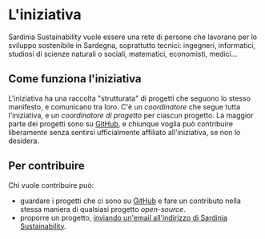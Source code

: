 L'iniziativa
============

Sardinia Sustainability vuole essere una rete di persone che lavorano per lo
sviluppo sostenibile in Sardegna, soprattutto tecnici: ingegneri, informatici,
studiosi di scienze naturali o sociali, matematici, economisti, medici...

Come funziona l'iniziativa
--------------------------

L'iniziativa ha una raccolta "strutturata" di progetti che seguono lo stesso
manifesto, e comunicano tra loro. C'è un *coordinatore* che segue tutta
l'iniziativa, e un *coordinatore di progetto* per ciascun progetto. La maggior
parte dei progetti sono su [GitHub](https://github.com/sardiniasustainability),
e chiunque voglia può contribuire liberamente senza sentirsi ufficialmente
affiliato all'iniziativa, se non lo desidera.

Per contribuire
---------------

Chi vuole contribuire può:
* guardare i progetti che ci sono su
  [GitHub](https://github.com/sardiniasustainability) e fare un contributo nella
  stessa maniera di qualsiasi progetto *open-source*.
* proporre un progetto, [inviando un'email all'indirizzo di Sardinia
  Sustainability](mailto:sardiniasustainability@mail.com).